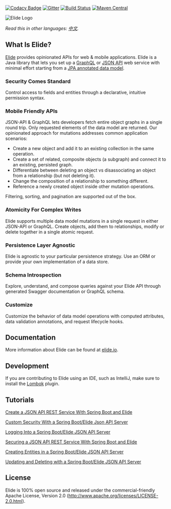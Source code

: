 [![Codacy Badge](https://api.codacy.com/project/badge/Grade/986e1e05fee64702a2377272d664ec6d)](https://www.codacy.com/app/Elide/elide?utm_source=github.com&utm_medium=referral&utm_content=yahoo/elide&utm_campaign=badger)
[![Gitter](https://badges.gitter.im/yahoo/elide.svg)](https://gitter.im/yahoo/elide?utm_source=badge&utm_medium=badge&utm_campaign=pr-badge) [![Build Status](https://travis-ci.org/yahoo/elide.svg?branch=master)](https://travis-ci.org/yahoo/elide) [![Maven Central](https://maven-badges.herokuapp.com/maven-central/com.yahoo.elide/elide-core/badge.svg)](https://maven-badges.herokuapp.com/maven-central/com.yahoo.elide/elide-core)

![Elide Logo](http://elide.io/assets//images/elide-logo.svg)

*Read this in other languages: [中文](./README-zh.md).*

## What Is Elide?

[Elide](http://elide.io/) provides opinionated APIs for web & mobile applications.  Elide is a Java library that lets you set up a [GraphQL](graphql.org) or [JSON API](http://jsonapi.org) web service with minimal effort starting from 
a [JPA annotated data model](https://en.wikipedia.org/wiki/Java_Persistence_API).    

### Security Comes Standard
Control access to fields and entities through a declarative, intuitive permission syntax.

### Mobile Friendly APIs
JSON-API & GraphQL lets developers fetch entire object graphs in a single round trip. Only requested elements of the data model are returned. 
Our opinionated approach for mutations addresses common application scenarios:
* Create a new object and add it to an existing collection in the same operation.
* Create a set of related, composite objects (a subgraph) and connect it to an existing, persisted graph.
* Differentiate between deleting an object vs disassociating an object from a relationship (but not deleting it).
* Change the composition of a relationship to something different.
* Reference a newly created object inside other mutation operations.

Filtering, sorting, and pagination are supported out of the box.

### Atomicity For Complex Writes
Elide supports multiple data model mutations in a single request in either JSON-API or GraphQL. Create objects, add them to relationships, modify or delete together in a single atomic request.

### Persistence Layer Agnostic
Elide is agnostic to your particular persistence strategy. Use an ORM or provide your own implementation of a data store.

### Schema Introspection
Explore, understand, and compose queries against your Elide API through generated Swagger documentation or GraphQL schema.

### Customize 
Customize the behavior of data model operations with computed attributes, data validation annotations, and request lifecycle hooks.

## Documentation

More information about Elide can be found at [elide.io](http://elide.io/).

## Development

If you are contributing to Elide using an IDE, such as IntelliJ, make sure to install the [Lombok](https://projectlombok.org/) plugin.

## Tutorials
[Create a JSON API REST Service With Spring Boot and Elide](https://dzone.com/articles/create-a-json-api-rest-service-with-spring-boot-an)

[Custom Security With a Spring Boot/Elide Json API Server](https://dzone.com/articles/custom-security-with-a-spring-bootelide-json-api-s)

[Logging Into a Spring Boot/Elide JSON API Server](https://dzone.com/articles/logging-into-a-spring-bootelide-json-api-server)

[Securing a JSON API REST Service With Spring Boot and Elide](https://dzone.com/articles/securing-a-json-api-rest-service-with-spring-boot)

[Creating Entities in a Spring Boot/Elide JSON API Server](https://dzone.com/articles/creating-entities-in-a-spring-bootelide-json-api-s)

[Updating and Deleting with a Spring Boot/Elide JSON API Server](https://dzone.com/articles/updating-and-deleting-with-a-spring-bootelide-json)

## License

Elide is 100% open source and released under the commercial-friendly Apache License, Version 2.0 (http://www.apache.org/licenses/LICENSE-2.0.html).
